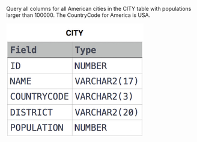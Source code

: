 Query all columns for all American cities in the CITY table with populations larger than 100000. The CountryCode for America is USA.

![The CITY table is described as follows:](./sql_image.jpeg)
